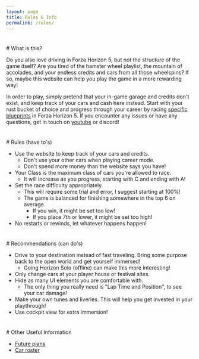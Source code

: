 ```yaml
---
layout: page
title: Rules & Info
permalink: /rules/
---
```



<div style="margin-top: 37px"></div>
# What is this?

Do you also love driving in Forza Horizon 5, but not the structure of the game itself?
Are you tired of the hamster wheel playlist, the mountain of accolades, and your endless credits and cars from all those wheelspins?
If so, maybe this website can help you play the game in a more rewarding way!

In order to play, simply pretend that your in-game garage and credits don't exist, and keep track of your cars and cash here instead.
Start with your rust bucket of choice and progress through your career by racing [specific blueprints](/blueprints) in Forza Horizon 5.
If you encounter any issues or have any questions, get in touch on [youtube](https://www.youtube.com/@sleepracer5124/featured) or discord!


<div style="margin-top: 37px"></div>
# Rules (have to's)

  * Use the website to keep track of your cars and credits.
      * Don't use your other cars when playing career mode.
      * Don't spend more money than the website says you have!
  * Your Class is the maximum class of cars you're allowed to race.
      * It will increase as you progress, starting with C and ending with A!
  * Set the race difficulty appropriately.
      * This will require some trial and error, I suggest starting at 100%!
      * The game is balanced for finishing somewhere in the top 6 on average.
          * If you win, it might be set too low!
          * If you place 7th or lower, it might be set too high!
  * No restarts or rewinds, let whatever happens happen!


<div style="margin-top: 37px"></div>
# Recommendations (can do's)

  * Drive to your destination instead of fast traveling.
Bring some purpose back to the open world and get yourself immersed!
      * Going Horizon Solo (offline) can make this more interesting!
  * Only change cars at your player house or festival sites.
  * Hide as many UI elements you are comfortable with.
      * The only thing you really need is "Lap Time and Position", to see your car damage!
  * Make your own tunes and liveries.
This will help you get invested in your playthrough!
  * Use cockpit view for extra immersion!


<div style="margin-top: 37px"></div>
# Other Useful Information

  * [Future plans](/future)
  * [Car roster](/roster)


